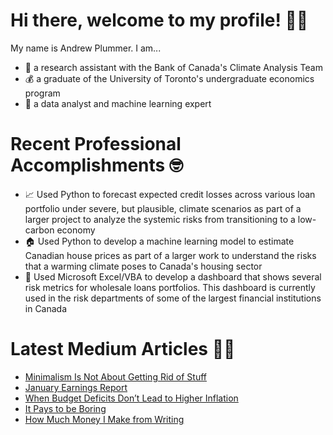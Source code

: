 # Hi there, welcome to my profile! 👋🏿 

My name is Andrew Plummer. I am...
- 🌱 a research assistant with the Bank of Canada's Climate Analysis Team  
- 💰 a graduate of the University of Toronto's undergraduate economics program
- 🧮 a data analyst and machine learning expert

# Recent Professional Accomplishments 🤓 

- 📈 Used Python to forecast expected credit losses across various loan portfolio under severe, but plausible, climate scenarios as part of a larger project to analyze the systemic risks from transitioning to a low-carbon economy  
- 🏠 Used Python to develop a machine learning model to estimate Canadian house prices as part of a larger work to understand the risks that a warming climate poses to Canada's housing sector 
- 🏦 Used Microsoft Excel/VBA to develop a dashboard that shows several risk metrics for wholesale loans portfolios. This dashboard is currently used in the risk departments of some of the largest financial institutions in Canada   

# Latest Medium Articles ✍🏿 
 
<!-- BLOG-POST-LIST:START -->
- [Minimalism Is Not About Getting Rid of Stuff](https://medium.com/alpha-beta-blog/minimalism-is-not-about-getting-rid-of-stuff-5b186e32e49f?source=rss-d48ce7eecfaa------2)
- [January Earnings Report](https://medium.com/alpha-beta-blog/january-earnings-report-af7854d1aabf?source=rss-d48ce7eecfaa------2)
- [When Budget Deficits Don’t Lead to Higher Inflation](https://medium.com/alpha-beta-blog/when-budget-deficits-dont-lead-to-higher-inflation-dccbc48c7223?source=rss-d48ce7eecfaa------2)
- [It Pays to be Boring](https://medium.com/alpha-beta-blog/it-pays-to-be-boring-cae496a62758?source=rss-d48ce7eecfaa------2)
- [How Much Money I Make from Writing](https://medium.com/alpha-beta-blog/how-much-money-i-make-from-writing-3ac4fb50257a?source=rss-d48ce7eecfaa------2)
<!-- BLOG-POST-LIST:END -->

